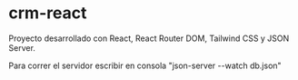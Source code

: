 # crm-react

Proyecto desarrollado con React, React Router DOM, Tailwind CSS y JSON Server.

Para correr el servidor escribir en consola "json-server --watch db.json" 